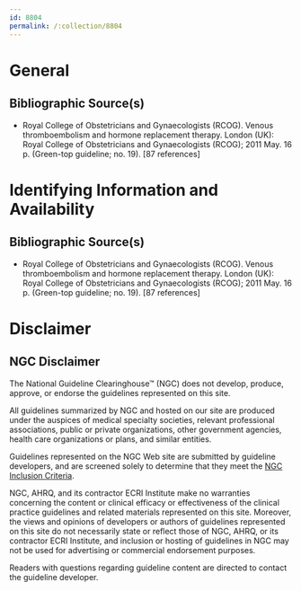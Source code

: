 ```yaml
---
id: 8804
permalink: /:collection/8804
---
```


# General

## Bibliographic Source(s)

- Royal College of Obstetricians and Gynaecologists (RCOG). Venous thromboembolism and hormone replacement therapy. London (UK): Royal College of Obstetricians and Gynaecologists (RCOG); 2011 May. 16 p. (Green-top guideline; no. 19). [87 references]

# Identifying Information and Availability

## Bibliographic Source(s)

- Royal College of Obstetricians and Gynaecologists (RCOG). Venous thromboembolism and hormone replacement therapy. London (UK): Royal College of Obstetricians and Gynaecologists (RCOG); 2011 May. 16 p. (Green-top guideline; no. 19). [87 references]

# Disclaimer

## NGC Disclaimer

The National Guideline Clearinghouse™ (NGC) does not develop, produce, approve, or endorse the guidelines represented on this site.

All guidelines summarized by NGC and hosted on our site are produced under the auspices of medical specialty societies, relevant professional associations, public or private organizations, other government agencies, health care organizations or plans, and similar entities.

Guidelines represented on the NGC Web site are submitted by guideline developers, and are screened solely to determine that they meet the [NGC Inclusion Criteria](/help-and-about/summaries/inclusion-criteria).

NGC, AHRQ, and its contractor ECRI Institute make no warranties concerning the content or clinical efficacy or effectiveness of the clinical practice guidelines and related materials represented on this site. Moreover, the views and opinions of developers or authors of guidelines represented on this site do not necessarily state or reflect those of NGC, AHRQ, or its contractor ECRI Institute, and inclusion or hosting of guidelines in NGC may not be used for advertising or commercial endorsement purposes.

Readers with questions regarding guideline content are directed to contact the guideline developer.

